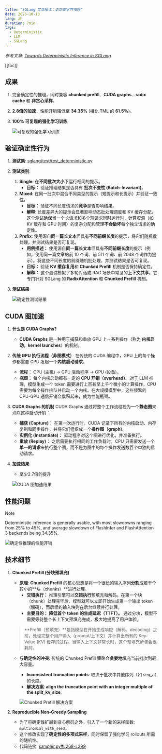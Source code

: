 ```yaml
---
title: "SGLang 文章解读：迈向确定性推理"
date: 2025-10-13
lang: zh
duration: 7min
tags:
  - Deterministic
  - LLM
  - SGLang
---
```


_参考文章: [Towards Deterministic Inference in SGLang](https://lmsys.org/blog/2025-09-22-sglang-deterministic/)_

[[toc]]

## 成果

1.  完全确定性的推理，同时兼容 **chunked prefill**、**CUDA graphs**、**radix cache** 和 **非贪心采样**。
2.  **2.8倍的加速**，性能开销降低至 **34.35%** (相比 TML 的 **61.5%**)。
3.  **100% 可复现的强化学习训练**

    ![可复现的强化学习训练](/images/Deterministic_SGLang/reproducible-rl-training.png)

## **验证确定性行为**

1.  **测试集**: [sglang/test/test_deterministic.py](https://github.com/sgl-project/sglang/blob/f1d789231896da438749b395f7bf007a5b0819c0/python/sglang/test/test_deterministic.py)
2.  **测试类别**:

    1.  **Single**: 在**不同批次大小**下运行相同的提示。
        - **目标：** 验证推理结果是否具有 **批次不变性 (Batch-Invariant)**。
    2.  **Mixed**: 在同一批次中混合不同类型的提示（短提示和长提示）并验证一致性。
        - **目标：** 验证不同长度请求的**竞争**是否影响结果。
        - **解释**: 长度差异大的提示会显著影响动态批处理调度和 KV 缓存分配。这个测试确保当一个长请求和多个短请求同时运行时，计算资源（如 KV 缓存和 GPU 时间）的复杂分配和管理**不会破坏**每个独立请求的确定性。
    3.  **Prefix**: 使用源自**同一篇长文本**但具有**不同前缀长度**的提示，将它们随机批处理，并测试结果是否可复现。
        - **用例描述：** 使用源自**同一篇长文本**但具有**不同前缀长度**的提示（例如，使用同一篇文章的前 10 个词、前 511 个词、前 2048 个词作为提示）。将这些不同长度的前缀随机批处理，并测试结果是否可复现。
        - **目标：** 验证 **KV 缓存复用**和 **Chunked Prefill** 机制是否保持确定性。
        - **解释：** 这个测试模拟了多轮对话或 RAG 场景中常见的**上下文共享**。它专门针对 SGLang 的 **RadixAttention** 和 **Chunked Prefill** 机制。

3.  **测试结果**

    ![确定性测试结果](/images/Deterministic_SGLang/deterministic-test-results.png)

## CUDA 图加速

1.  **什么是 CUDA Graphs?**

    - **CUDA Graphs** 是一种用于捕获和重放 GPU 上一系列操作（称为 **内核启动，kernel launches**）的机制。

2.  **传统 GPU 执行流程（非图模式）**
    在传统的 CUDA 编程中，GPU 上的每个操作都需要 CPU 发起一个**内核启动请求**。

    - **流程：** CPU (主机) → GPU 驱动程序 → GPU (设备)。
    - **瓶颈：** 每个内核启动都有一定的 **CPU 开销（overhead）**。对于 LLM 推理，模型生成一个 token 需要进行上百甚至上千个微小的计算操作，CPU 需要为每个操作排队并启动一个内核。在大规模模型中，这些频繁的 CPU-GPU 通信开销会累积起来，成为性能瓶颈。

3.  **CUDA Graphs 的机制**
    CUDA Graphs 通过将整个工作流程视为一个**静态图**来消除这种启动开销：

    - **捕获 (Capture)：** 在第一次运行时，CUDA 记录下所有的内核启动、内存复制和同步操作，并将它们组织成一个**操作图（graph）**。
    - **实例化 (Instantiate)：** 驱动程序对这个图进行优化，并准备执行。
    - **重放 (Replay)：** 之后需要执行相同的工作负载时，CPU 只需要发送一个**单一的请求**来执行整个图，而不是为图中的每个操作发送数百个单独的启动请求。

4.  **加速结果**

    - 至少2.7倍的提升

    ![CUDA 图加速结果](/images/Deterministic_SGLang/cuda-graph-acceleration.png)

## **性能问题**

> [!NOTE]
> Deterministic inference is generally usable, with most slowdowns ranging from 25% to 45%, and average slowdown of FlashInfer and FlashAttention 3 backends being 34.35%.

![确定性推理的性能开销](/images/Deterministic_SGLang/performance-overhead.png)

## **技术细节**

1.  **Chunked Prefill (分块预填充)**

    - **原理**: **Chunked Prefill** 的核心思想是将一个很长的输入序列**分割**成若干个较小的**块（chunks）**进行处理。
      - **交错执行：** 推理引擎可以**交错执行**预填充和解码。在第一个块（chunk）处理完毕后，模型就可以立即开始生成第一个输出 token（解码），而后续的输入块则在后台继续并行处理。
      - **主要目的：** **降低首个 token 的生成延迟（TTFT）。** 通过分块，模型不需要等待整个长上下文预填充完成，极大地提高了用户体验。

    > **Prefill（预填充）**是指模型在开始生成响应（解码，decoding）之前，处理完整个用户输入（prompt/上下文）并计算出所有的 Key-Value (KV) 缓存的过程。当输入上下文非常长时，这个预填充步骤会很耗时。

    - **与确定性的冲突**: 传统的 Chunked Prefill 策略会**贪婪地**填充当前批次到最大容量。

      - **Inconsistent truncation points**: 取决于批次中其他序列（如 seq_a）的长度。
      - **解决方案**: **align the truncation point with an integer multiple of the split_kv_size**.

      ![Chunked Prefill 解决方案](/images/Deterministic_SGLang/chunked-prefill-solution.png)

2.  **Reproducible Non-Greedy Sampling**
    - 为了将确定性扩展到贪心解码之外，引入了一个新的采样函数: `multinomial_with_seed`。
    - 这个修改实现了**确定性的多项式采样**，同时保留了强化学习 rollouts 所需的随机性。
    - 代码链接: [sampler.py#L268-L299](https://github.com/sgl-project/sglang/blob/e2ac7888b8cb1fd6c33a7ec58d27a5f5b5b24e0c/python/sglang/srt/layers/sampler.py#L268-L299)

